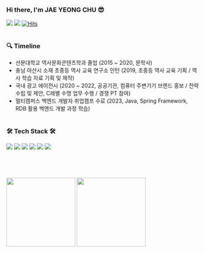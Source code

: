 <div align="left">

### Hi there, I'm JAE YEONG CHU 😎

<a href="mailto:chujy1224@gmail.com"><img src="https://img.shields.io/badge/chujy1224@gmail.com-EA4335?style=round-square&logo=gmail&logoColor=white"/></a>
<a href="https://chuuuu1224.tistory.com/"><img src="https://img.shields.io/badge/My%20Tech%20Blog-242424?style=round-square&logo=githubsponsors&logoColor=white"/></a>
[![Hits](https://hits.seeyoufarm.com/api/count/incr/badge.svg?url=https://github.com/chujaeyeong)](https://hits.seeyoufarm.com) 

#

### 🔍 Timeline 

   * 선문대학교 역사문화콘텐츠학과 졸업 (2015 ~ 2020, 문학사)
   * 충남 아산시 소재 초중등 역사 교육 연구소 인턴 (2019, 초중등 역사 교육 기획 / 역사 학습 자료 기획 및 제작)
   * 국내 광고 에이전시 (2020 ~ 2022, 공공기관, 컴퓨터 주변기기 브랜드 홍보 / 전략 수립 및 제안, C레벨 수명 업무 수행 / 경쟁 PT 참여)
   * 멀티캠퍼스 백엔드 개발자 취업캠프 수료 (2023, Java, Spring Framework, RDB 활용 백엔드 개발 과정 학습)

#

### 🛠️ Tech Stack 🛠️ 

   <img src="https://img.shields.io/badge/java-007396?style=round-square&logo=java&logoColor=white"/>
   <img src="https://img.shields.io/badge/spring-6DB33F?style=round-square&logo=spring&logoColor=white"> 
   <img src="https://img.shields.io/badge/springboot-6DB33F?style=round-square&logo=springboot&logoColor=white">
   <img src="https://img.shields.io/badge/mysql-4479A1?style=round-square&logo=mysql&logoColor=white"> 
   <img src="https://img.shields.io/badge/oracle-F80000?style=round-square&logo=oracle&logoColor=white"> 
   <img src="https://img.shields.io/badge/linux-FCC624?style=round-square&logo=linux&logoColor=black"> 

#

<br>

<p>
  <img height="180em" src="https://github-readme-stats.vercel.app/api?username=chujaeyeong&show_icons=true&include_all_commits=true&bg_color=30,e96443,904e95&title_color=fff&text_color=fff">
  <img height="180em" src="https://github-readme-stats.vercel.app/api/top-langs/?username=chujaeyeong&layout=compact&bg_color=30,e96443,904e95&title_color=fff&text_color=fff">
</p>

</div>

